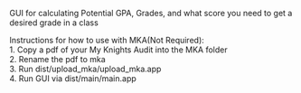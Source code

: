 GUI for calculating Potential GPA, Grades, and what score you need to get a desired grade in a class

Instructions for how to use with MKA(Not Required):  
    1. Copy a pdf of your My Knights Audit into the MKA folder  
    2. Rename the pdf to mka  
    3. Run dist/upload_mka/upload_mka.app  
    4. Run GUI via dist/main/main.app  

